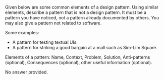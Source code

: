<Question has-input>

Given below are some common elements of a design pattern. Using similar elements, describe a pattern that is not a design pattern. It must be a pattern you have noticed, not a pattern already documented by others. You may also give a pattern not related to software.

Some examples:
* A pattern for testing textual UIs.
* A pattern for striking a good bargain at a mall such as Sim-Lim Square.

Elements of a pattern: Name, Context, Problem, Solution, Anti-patterns (optional), Consequences (optional), other useful information (optional).


<div slot="answer">
No answer provided.
</div>
</Question>
